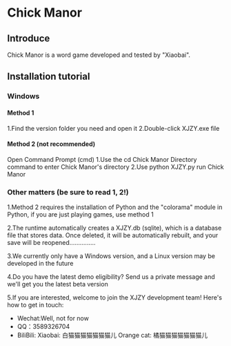 # Chick Manor

## Introduce

Chick Manor is a word game developed and tested by "Xiaobai".

## Installation tutorial

### Windows

#### Method 1

1.Find the version folder you need and open it
2.Double-click XJZY.exe file

#### Method 2 (not recommended)

Open Command Prompt (cmd)
1.Use the cd Chick Manor Directory command to enter Chick Manor's directory
2.Use python XJZY.py run Chick Manor

### Other matters (be sure to read 1, 2!) 
1.Method 2 requires the installation of Python and the "colorama" module in Python, if you are just playing games, use method 1

2.The runtime automatically creates a XJZY.db (sqlite), which is a database file that stores data. Once deleted, it will be automatically rebuilt, and your save will be reopened...............

3.We currently only have a Windows version, and a Linux version may be developed in the future

4.Do you have the latest demo eligibility? Send us a private message and we'll get you the latest beta version

5.If you are interested, welcome to join the XJZY development team! Here's how to get in touch:
- Wechat:Well, not for now
- QQ：3589326704
- BiliBili: Xiaobai: 白猫猫猫猫猫猫猫儿 Orange cat: 橘猫猫猫猫猫猫猫儿